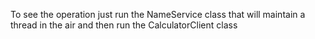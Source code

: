 To see the operation just run the NameService class that will maintain a thread in the air and then run the CalculatorClient class
